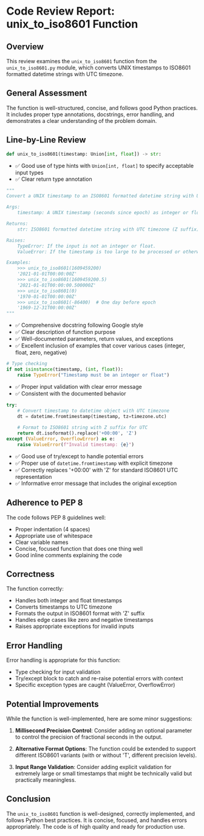# Code Review Report: unix_to_iso8601 Function

## Overview

This review examines the `unix_to_iso8601` function from the `unix_to_iso8601.py` module, which converts UNIX timestamps to ISO8601 formatted datetime strings with UTC timezone.

## General Assessment

The function is well-structured, concise, and follows good Python practices. It includes proper type annotations, docstrings, error handling, and demonstrates a clear understanding of the problem domain.

## Line-by-Line Review

```python
def unix_to_iso8601(timestamp: Union[int, float]) -> str:
```
- ✅ Good use of type hints with `Union[int, float]` to specify acceptable input types
- ✅ Clear return type annotation

```python
"""
Convert a UNIX timestamp to an ISO8601 formatted datetime string with UTC timezone.

Args:
    timestamp: A UNIX timestamp (seconds since epoch) as integer or float.

Returns:
    str: ISO8601 formatted datetime string with UTC timezone (Z suffix).

Raises:
    TypeError: If the input is not an integer or float.
    ValueError: If the timestamp is too large to be processed or otherwise invalid.

Examples:
    >>> unix_to_iso8601(1609459200)
    '2021-01-01T00:00:00Z'
    >>> unix_to_iso8601(1609459200.5)
    '2021-01-01T00:00:00.500000Z'
    >>> unix_to_iso8601(0)
    '1970-01-01T00:00:00Z'
    >>> unix_to_iso8601(-86400)  # One day before epoch
    '1969-12-31T00:00:00Z'
"""
```
- ✅ Comprehensive docstring following Google style
- ✅ Clear description of function purpose
- ✅ Well-documented parameters, return values, and exceptions
- ✅ Excellent inclusion of examples that cover various cases (integer, float, zero, negative)

```python
# Type checking
if not isinstance(timestamp, (int, float)):
    raise TypeError("Timestamp must be an integer or float")
```
- ✅ Proper input validation with clear error message
- ✅ Consistent with the documented behavior

```python
try:
    # Convert timestamp to datetime object with UTC timezone
    dt = datetime.fromtimestamp(timestamp, tz=timezone.utc)
    
    # Format to ISO8601 string with Z suffix for UTC
    return dt.isoformat().replace('+00:00', 'Z')
except (ValueError, OverflowError) as e:
    raise ValueError(f"Invalid timestamp: {e}")
```
- ✅ Good use of try/except to handle potential errors
- ✅ Proper use of `datetime.fromtimestamp` with explicit timezone
- ✅ Correctly replaces '+00:00' with 'Z' for standard ISO8601 UTC representation
- ✅ Informative error message that includes the original exception

## Adherence to PEP 8

The code follows PEP 8 guidelines well:
- Proper indentation (4 spaces)
- Appropriate use of whitespace
- Clear variable names
- Concise, focused function that does one thing well
- Good inline comments explaining the code

## Correctness

The function correctly:
- Handles both integer and float timestamps
- Converts timestamps to UTC timezone
- Formats the output in ISO8601 format with 'Z' suffix
- Handles edge cases like zero and negative timestamps
- Raises appropriate exceptions for invalid inputs

## Error Handling

Error handling is appropriate for this function:
- Type checking for input validation
- Try/except block to catch and re-raise potential errors with context
- Specific exception types are caught (ValueError, OverflowError)

## Potential Improvements

While the function is well-implemented, here are some minor suggestions:

1. **Millisecond Precision Control**: Consider adding an optional parameter to control the precision of fractional seconds in the output.

2. **Alternative Format Options**: The function could be extended to support different ISO8601 variants (with or without 'T', different precision levels).

3. **Input Range Validation**: Consider adding explicit validation for extremely large or small timestamps that might be technically valid but practically meaningless.

## Conclusion

The `unix_to_iso8601` function is well-designed, correctly implemented, and follows Python best practices. It is concise, focused, and handles errors appropriately. The code is of high quality and ready for production use.